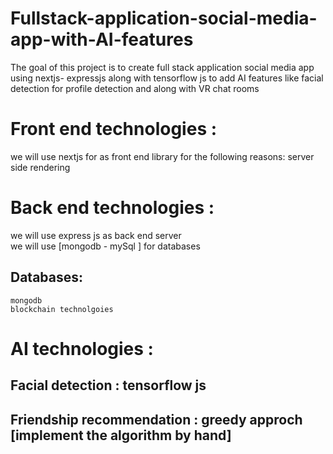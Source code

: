 # Fullstack-application-social-media-app-with-AI-features
The goal of this project is to create full stack application social media app using nextjs- expressjs along with tensorflow js to add AI features like facial detection for profile detection and along with VR chat rooms 

# Front end technologies : 
 we will use  nextjs for as front end library for the following reasons:
 server side rendering 
 



# Back end technologies : 
 we will use express js as back end server  
 we will use  [mongodb - mySql ] for databases
 
 
 
 ## Databases: 
    mongodb
    blockchain technolgoies
 
 # AI technologies : 
  ## Facial detection : tensorflow js 
     
  
     
  ## Friendship recommendation : greedy approch [implement the algorithm by hand]
 


